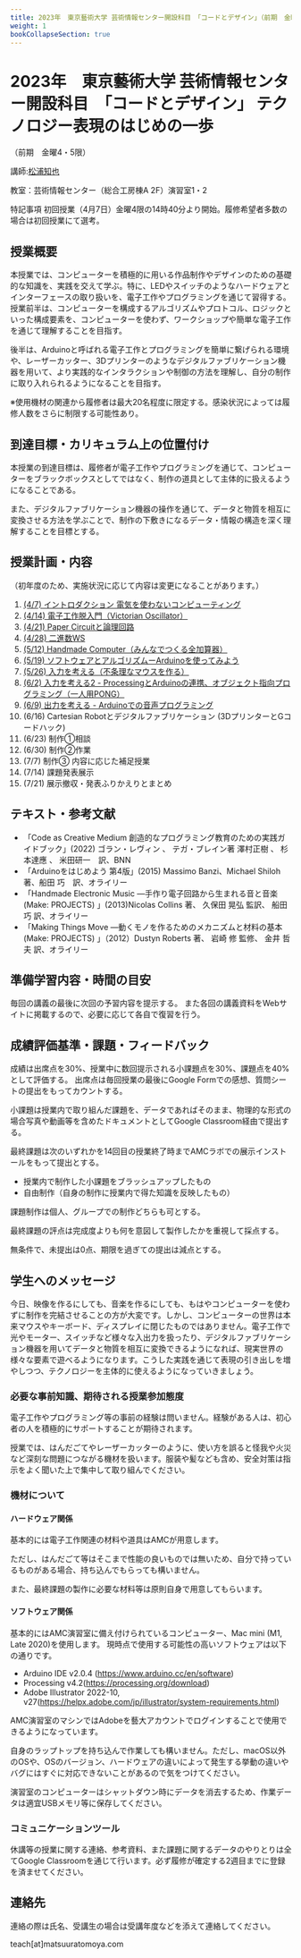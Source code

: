 ```yaml
---
title: 2023年　東京藝術大学 芸術情報センター開設科目　「コードとデザイン」（前期　金曜4・5限）
weight: 1
bookCollapseSection: true
---
```

# 2023年　東京藝術大学 芸術情報センター開設科目　「コードとデザイン」 テクノロジー表現のはじめの一歩

（前期　金曜4・5限）

講師:[松浦知也](https://matsuuratomoya.com)

教室：芸術情報センター（総合工房棟A 2F）演習室1・2

特記事項	初回授業（4月7日）金曜4限の14時40分より開始。履修希望者多数の場合は初回授業にて選考。

## 授業概要

本授業では、コンピューターを積極的に用いる作品制作やデザインのための基礎的な知識を、実践を交えて学ぶ。特に、LEDやスイッチのようなハードウェアとインターフェースの取り扱いを、電子工作やプログラミングを通じて習得する。
授業前半は、コンピューターを構成するアルゴリズムやプロトコル、ロジックといった構成要素を、コンピューターを使わず、ワークショップや簡単な電子工作を通じて理解することを目指す。

後半は、Arduinoと呼ばれる電子工作とプログラミングを簡単に繋げられる環境や、レーザーカッター、3Dプリンターのようなデジタルファブリケーション機器を用いて、より実践的なインタラクションや制御の方法を理解し、自分の制作に取り入れられるようになることを目指す。

※使用機材の関連から履修者は最大20名程度に限定する。感染状況によっては履修人数をさらに制限する可能性あり。


## 到達目標・カリキュラム上の位置付け	

本授業の到達目標は、履修者が電子工作やプログラミングを通じて、コンピューターをブラックボックスとしてではなく、制作の道具として主体的に扱えるようになることである。

また、デジタルファブリケーション機器の操作を通じて、データと物質を相互に変換させる方法を学ぶことで、制作の下敷きになるデータ・情報の構造を深く理解することを目標とする。


## 授業計画・内容	

（初年度のため、実施状況に応じて内容は変更になることがあります。）

1. [(4/7) イントロダクション 電気を使わないコンピューティング](./1)
2. [(4/14) 電子工作脱入門（Victorian Oscillator）](./2)
3. [(4/21) Paper Circuitと論理回路](./3)
4. [(4/28) 二進数WS](./4)
5. [(5/12) Handmade Computer（みんなでつくる全加算器）](./5)
6. [(5/19) ソフトウェアとアルゴリズムーArduinoを使ってみよう](./6)
7. [(5/26) 入力を考える（不条理なマウスを作る）](./7)
8. [(6/2) 入力を考える2 - ProcessingとArduinoの連携、オブジェクト指向プログラミング（一人用PONG）](./8)
9. [(6/9) 出力を考える - Arduinoでの音声プログラミング](./9)
10. (6/16) Cartesian Robotとデジタルファブリケーション (3DプリンターとGコードハック)
11. (6/23) 制作①相談
12. (6/30) 制作②作業
13. (7/7) 制作③ 内容に応じた補足授業
14. (7/14) 課題発表展示
15. (7/21) 展示撤収・発表ふりかえりとまとめ


## テキスト・参考文献

- 「Code as Creative Medium 創造的なプログラミング教育のための実践ガイドブック」(2022) ゴラン・レヴィン 、 テガ・ブレイン著 澤村正樹 、 杉本達應 、 米田研一　訳、BNN
- 「Arduinoをはじめよう 第4版」(2015) Massimo Banzi、Michael Shiloh　著、船田 巧　訳、オライリー
- 「Handmade Electronic Music ―手作り電子回路から生まれる音と音楽 (Make: PROJECTS) 」(2013)Nicolas Collins 著、 久保田 晃弘 監訳、 船田 巧 訳、オライリー
- 「Making Things Move ―動くモノを作るためのメカニズムと材料の基本 (Make: PROJECTS) 」（2012）Dustyn Roberts 著、 岩崎 修 監修、 金井 哲夫 訳、オライリー

## 準備学習内容・時間の目安

毎回の講義の最後に次回の予習内容を提示する。
また各回の講義資料をWebサイトに掲載するので、必要に応じて各自で復習を行う。

## 成績評価基準・課題・フィードバック

成績は出席点を30%、授業中に数回提示される小課題点を30%、課題点を40%として評価する。
出席点は毎回授業の最後にGoogle Formでの感想、質問シートの提出をもってカウントする。

小課題は授業内で取り組んだ課題を、データであればそのまま、物理的な形式の場合写真や動画等を含めたドキュメントとしてGoogle Classroom経由で提出する。

最終課題は次のいずれかを14回目の授業終了時までAMCラボでの展示インストールをもって提出とする。

- 授業内で制作した小課題をブラッシュアップしたもの
- 自由制作（自身の制作に授業内で得た知識を反映したもの）

課題制作は個人、グループでの制作どちらも可とする。

最終課題の評点は完成度よりも何を意図して製作したかを重視して採点する。

無条件で、未提出は0点、期限を過ぎての提出は減点とする。

## 学生へのメッセージ

今日、映像を作るにしても、音楽を作るにしても、もはやコンピューターを使わずに制作を完結させることの方が大変です。しかし、コンピューターの世界は本来マウスやキーボード、ディスプレイに閉じたものではありません。電子工作で光やモーター、スイッチなど様々な入出力を扱ったり、デジタルファブリケーション機器を用いてデータと物質を相互に変換できるようになれば、現実世界の様々な要素で遊べるようになります。こうした実践を通じて表現の引き出しを増やしつつ、テクノロジーを主体的に使えるようになっていきましょう。

### 必要な事前知識、期待される授業参加態度

電子工作やプログラミング等の事前の経験は問いません。経験がある人は、初心者の人を積極的にサポートすることが期待されます。

授業では、はんだごてやレーザーカッターのように、使い方を誤ると怪我や火災など深刻な問題につながる機材を扱います。服装や髪なども含め、安全対策は指示をよく聞いた上で集中して取り組んでください。

### 機材について

#### ハードウェア関係
基本的には電子工作関連の材料や道具はAMCが用意します。

ただし、はんだごて等はそこまで性能の良いものでは無いため、自分で持っているものがある場合、持ち込んでもらっても構いません。

また、最終課題の製作に必要な材料等は原則自身で用意してもらいます。

#### ソフトウェア関係

基本的にはAMC演習室に備え付けられているコンピューター、Mac mini (M1, Late 2020)を使用します。
現時点で使用する可能性の高いソフトウェアは以下の通りです。

- Arduino IDE v2.0.4 (https://www.arduino.cc/en/software)
- Processing v4.2(https://processing.org/download)
- Adobe Illustrator 2022-10, v27(https://helpx.adobe.com/jp/illustrator/system-requirements.html)

AMC演習室のマシンではAdobeを藝大アカウントでログインすることで使用できるようになっています。

自身のラップトップを持ち込んで作業しても構いません。ただし、macOS以外のOSや、OSのバージョン、ハードウェアの違いによって発生する挙動の違いやバグにはすぐに対応できないことがあるので気をつけてください。

演習室のコンピューターはシャットダウン時にデータを消去するため、作業データは適宜USBメモリ等に保存してください。

### コミュニケーションツール

休講等の授業に関する連絡、参考資料、また課題に関するデータのやりとりは全てGoogle Classroomを通じて行います。必ず履修が確定する2週目までに登録を済ませてください。

## 連絡先

連絡の際は氏名、受講生の場合は受講年度などを添えて連絡してください。

teach\[at\]matsuuratomoya.com